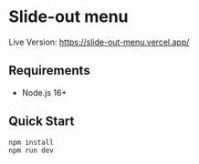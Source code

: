 # Slide-out menu

Live Version: https://slide-out-menu.vercel.app/

## Requirements

- Node.js 16+

## Quick Start

```
npm install
npm run dev
```
